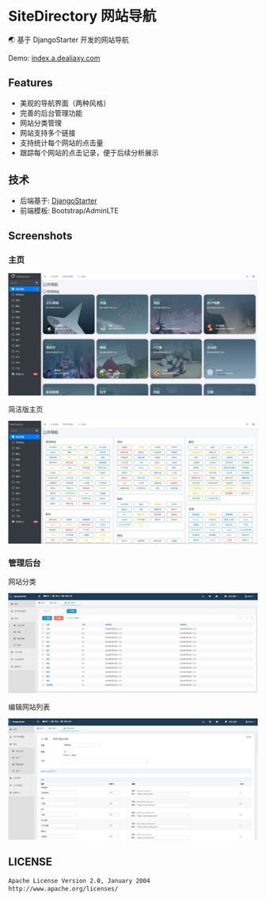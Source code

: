 # SiteDirectory 网站导航

🌏 基于 DjangoStarter 开发的网站导航

Demo: [index.a.dealiaxy.com](http://index.a.dealiaxy.com:9080)


## Features

- 美观的导航界面（两种风格）
- 完善的后台管理功能
- 网站分类管理
- 网站支持多个链接
- 支持统计每个网站的点击量
- 跟踪每个网站的点击记录，便于后续分析展示


## 技术

- 后端基于: [DjangoStarter](https://github.com/Deali-Axy/DjangoStarter)
- 前端模板: Bootstrap/AdminLTE


## Screenshots

### 主页

![](docs/images/home1.jpg)

简洁版主页

![](docs/images/home2.jpg)

### 管理后台

网站分类

![](docs/images/admin1.jpg)

编辑网站列表

![](docs/images/admin2.jpg)


## LICENSE

```
Apache License Version 2.0, January 2004
http://www.apache.org/licenses/
```
